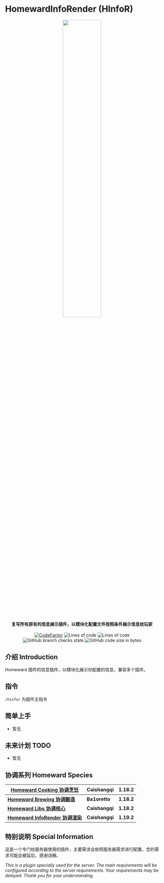 # HomewardInfoRender (HInfoR)

<p align="center">
<img src = "https://user-images.githubusercontent.com/39553613/198856674-e42da0f1-9bc4-4cf8-805a-5bc7ae5ae9eb.jpg" width = 50% height = 50%>
</p>

<h4 align="center">复写所有原有的信息展示插件，以模块化配置文件按照条件展示信息给玩家</h4>
<p align="center">
<a href="https://www.codefactor.io/repository/github/caishangqi/homewardinforender/overview/homewardinforender"><img src="https://www.codefactor.io/repository/github/caishangqi/homeward-webstorebridge/badge/plugin-webstore-bridge" alt="CodeFactor" /></a>
<img alt="Lines of code" src="https://img.shields.io/tokei/lines/github/Caishangqi/HomewardInfoRender">
<img alt="Lines of code" src="https://img.shields.io/badge/paper-1.19.2-green">
<img alt="GitHub branch checks state" src="https://img.shields.io/github/checks-status/Caishangqi/HomewardInfoRender/master?label=build">
<img alt="GitHub code size in bytes" src="https://img.shields.io/github/languages/code-size/Caishangqi/HomewardInfoRender">
</p>

## 介绍 Introduction
Homeward 插件的信息插件，以模块化展示你配置的信息，兼容多个插件。

## 指令
`/hinfor` 为插件主指令


## 简单上手

- 暂无

## 未来计划 TODO
- 暂无

## 协调系列 Homeward Species

| **[Homeward Cooking 协调烹饪](https://github.com/Caishangqi/homeward-plugin-cooking)** | **Caishangqi** | 1.18.2     |
|------------------------------------------------------------------------------------|----------------|------------|
| **[Homeward Brewing 协调酿造](https://github.com/Ba1oretto/Brewing)**                  | **Ba1oretto**  | **1.18.2** |
| **[Homeward Libs 协调核心](https://github.com/Caishangqi/homeward-plugin-lib)**        | **Caishangqi** | **1.18.2** |
| **[Homeward InfoRender 协调渲染](https://github.com/Caishangqi/HomewardInfoRender)**   | **Caishangqi** | **1.19.2** |

## 特别说明 Special Information

这是一个专门给服务器使用的插件，主要需求会依照服务器需求进行配置，您的需求可能会被延后，感谢谅解。

_This is a plugin specially used for the server. The main requirements will be configured according to the server
requirements. Your requirements may be delayed. Thank you for your understanding._
